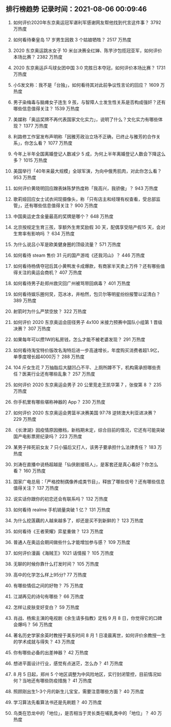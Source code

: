 
## 排行榜趋势 记录时间：2021-08-06 00:09:46
  
  1. 如何评价2020年东京奥运冠军谌利军感谢网友帮他找到代言这件事？ 3792 万热度
    
  2. 如何看待秦皇岛 17 岁男生因救 3 个姑娘牺牲？ 2517 万热度
    
  3. 2020 东京奥运跳水女子 10 米台决赛全红婵、陈芋汐包揽冠亚军，如何评价本场比赛？ 2382 万热度
    
  4. 2020 东京奥运乒乓球女团中国 3:0 完胜日本夺冠，如何评价本场比赛？ 1731 万热度
    
  5. 小S发文称：我不是「台独」，如何看待其对此前争议性言论的回应？ 1609 万热度
    
  6. 男子染梅毒与脑瘫女子连生 9 孩，与智障人士发生性关系是否构成强奸？还有哪些信息值得关注？ 1539 万热度
    
  7. 美媒称「奥运奖牌不再代表国家文化实力」，说明了什么？文化实力有哪些体现？ 1377 万热度
    
  8. 利路修工作室发布声明称「因雅芳政治立场不正确，已终止与雅芳的合作关系」，你怎么看？ 1077 万热度
    
  9. 今年上半年全国离婚登记人数减少 5 成，为何上半年离婚登记人数会下降这么多？ 1015 万热度
    
  10. 美国举行「40年来最大规模」全球军演，为向中俄秀肌肉，对此你怎么看？ 953 万热度
    
  11. 如何评价黄晓明回应蹭表妹陈梦热度称「我高兴，我骄傲」？ 943 万热度
    
  12. 歌莉娅回应女士试衣间现摄像头，称「只有店主和经理有权查看，受总部监管」，还有哪些信息值得关注？ 900 万热度
    
  13. 中国奥运史含金量最高的奖牌是哪个？ 648 万热度
    
  14. 北京按规定生育三孩，享额外生育奖励假 30 天，配偶享受陪产假15 天，会对生育率有影响吗 ？ 634 万热度
    
  15. 为什么说吕小军是欧美健身圈的顶级流量？ 571 万热度
    
  16. 如何看待 steam 售价 31 元的国产游戏《还我河山》？ 446 万热度
    
  17. 如何看待杨倩夺冠后其小黄鸭发卡成爆款，有商家半天卖上万件？还有哪些值得关注的奥运会商机？ 407 万热度
    
  18. 如何看待男子赴郑州救灾回广州被骂带回病毒？ 401 万热度
    
  19. 如何看待娱乐圈何炅，范冰冰，井柏然，包贝尔等明星纷纷报警以证清白？ 389 万热度
    
  20. 射箭时为什么严禁空放？ 322 万热度
    
  21. 如何评价 2020 东京奥运会田径男子 4x100 米接力预赛中国队小组第 1 晋级决赛？ 307 万热度
    
  22. 如果每年可以攒1W的私房钱，怎么才能不被老婆发现？ 291 万热度
    
  23. 如何看待淘宝特价版改名淘特后进一步高速增长，年度购买消费者超1.9亿，单季度增长超4000万？ 288 万热度
    
  24. 104 斤女生花 7 万抽脂后大腿凹凸不平、上厕所蹲不下，机构需承担哪些责任？医美行业还有哪些乱象？ 257 万热度
    
  25. 如何评价 2020 东京奥运会男子 20 公里竞走王凯华第 7 ，张俊第 8 ？ 235 万热度
    
  26. 你手机里有哪些堪称神器的 App？ 230 万热度
    
  27. 如何评价 2020 东京奥运会男篮半决赛美国 97:78 逆转澳大利亚进决赛？ 229 万热度
    
  28. 《长津湖》因疫情原因撤档，新档期未定，综合目前的情况，它还有可能突破国产电影票房纪录吗？ 223 万热度
    
  29. 某男子摔死前女友 7 只小猫后又打人，该男子要承担什么法律责任？ 183 万热度
    
  30. 刘涛在直播中说杨超越是「仙侠剧接班人」，是客套还是真心看好？你怎么看？ 160 万热度
    
  31. 国家广电总局：「严格控制偶像养成类节目」，释放了哪些信号？还有哪些信息值得关注？ 137 万热度
    
  32. 说实话你跟你的初恋还会有联系吗？ 132 万热度
    
  33. 如何看待 realme 手机销量突破 1 亿？ 131 万热度
    
  34. 为什么挖莲藕的人越来越多了，却还是买不到新鲜的？ 123 万热度
    
  35. 如何看待《王者荣耀》弈星重做？ 123 万热度
    
  36. 普通人在奥运会期间做些什么才能增加参与感？ 109 万热度
    
  37. 如何评价漫画《海贼王》1021 话情报？ 105 万热度
    
  38. 无聊的时候你靠什么打发时间？ 105 万热度
    
  39. 高中的化学怎么样上95分? 77 万热度
    
  40. 有哪些情侣之间的好物？ 75 万热度
    
  41. 江湖再见的诗句有哪些？ 66 万热度
    
  42. 怎样让皮肤变好变白？ 59 万热度
    
  43. 肖战、杨紫主演的电视剧《余生请多指教》定档 9 月 8 日，你觉得它的口碑会爆吗？ 56 万热度
    
  44. 著名历史学家余英时教授于美东时间 8 月 1 日凌晨离世，如何评价余教授一生的学术成就与得失？ 43 万热度
    
  45. 你有哪些必备的出差神器？ 42 万热度
    
  46. 想进平面设计行业，感觉有点迷茫，怎么办？ 41 万热度
    
  47. 8 月 5 日起，郑州 5 个地区调整为中风险地区，实行封闭管控，目前情况如何？当地还有哪些防疫措施？ 41 万热度
    
  48. 照顾刚出生1-3个月的新生儿宝宝，需要注意哪些方面？ 40 万热度
    
  49. 学习算法先看算法书还是先刷题？ 40 万热度
    
  50. 鸟类在恐龙中的「地位」，是否相当于灵长类在哺乳类中的「地位」？ 40 万热度
    